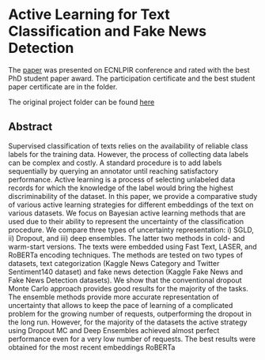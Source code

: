 # Active Learning for Text Classification and Fake News Detection

The [paper](https://ieeexplore.ieee.org/abstract/document/9644290) was presented on ECNLPIR conference and rated with the best PhD student paper award. The participation certificate and the best student paper certificate are in the folder. 

The original project folder can be found [here](https://github.com/sahanmar/Peony/tree/master/Peony_article/active_learning_for_text_classification) 

## Abstract

Supervised classification of texts relies on the availability of reliable class labels for the training data. However, the process of collecting data labels can be complex and costly. A standard procedure is to add labels sequentially by querying an annotator until reaching satisfactory performance. Active learning is a process of selecting unlabeled data records for which the knowledge of the label would bring the highest discriminability of the dataset. In this paper, we provide a comparative study of various active learning strategies for different embeddings of the text on various datasets. We focus on Bayesian active learning methods that are used due to their ability to represent the uncertainty of the classification procedure. We compare three types of uncertainty representation: i) SGLD, ii) Dropout, and iii) deep ensembles. The latter two methods in cold- and warm-start versions. The texts were embedded using Fast Text, LASER, and RoBERTa encoding techniques. The methods are tested on two types of datasets, text categorization (Kaggle News Category and Twitter Sentiment140 dataset) and fake news detection (Kaggle Fake News and Fake News Detection datasets). We show that the conventional dropout Monte Carlo approach provides good results for the majority of the tasks. The ensemble methods provide more accurate representation of uncertainty that allows to keep the pace of learning of a complicated problem for the growing number of requests, outperforming the dropout in the long run. However, for the majority of the datasets the active strategy using Dropout MC and Deep Ensembles achieved almost perfect performance even for a very low number of requests. The best results were obtained for the most recent embeddings RoBERTa
